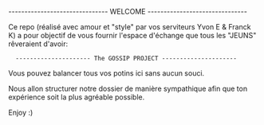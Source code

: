 ------------------------------- WELCOME -------------------------------

Ce repo (réalisé avec amour et "style" par vos serviteurs Yvon E & Franck K) a pour objectif de vous fournir l'espace d'échange que tous les "JEUNS" rêveraient d'avoir:


      --------------------- The GOSSIP PROJECT ---------------------

Vous pouvez balancer tous vos potins ici sans aucun souci.


Nous allon structurer notre dossier de manière sympathique afin que ton expérience soit la plus agréable possible.

Enjoy :)